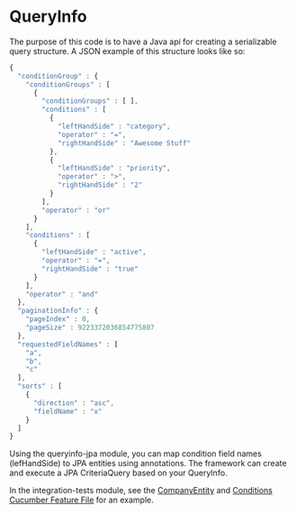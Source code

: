# QueryInfo

The purpose of this code is to have a Java api for creating a serializable query structure. A JSON example of this structure looks like so:

```javascript
{
  "conditionGroup" : {
    "conditionGroups" : [
      {
        "conditionGroups" : [ ],
        "conditions" : [
          {
            "leftHandSide" : "category",
            "operator" : "=",
            "rightHandSide" : "Awesome Stuff"
          },
          {
            "leftHandSide" : "priority",
            "operator" : ">",
            "rightHandSide" : "2"
          }
        ],
        "operator" : "or"
      }
    ],
    "conditions" : [
      {
        "leftHandSide" : "active",
        "operator" : "=",
        "rightHandSide" : "true"
      }
    ],
    "operator" : "and"
  },
  "paginationInfo" : {
    "pageIndex" : 0,
    "pageSize" : 9223372036854775807
  },
  "requestedFieldNames" : [
    "a",
    "b",
    "c"
  ],
  "sorts" : [
    {
      "direction" : "asc",
      "fieldName" : "x"
    }
  ]
}
```

Using the queryinfo-jpa module, you can map condition field names (lefHandSide) to JPA entities using annotations.  The framework can create and execute a JPA CriteriaQuery based on your QueryInfo.

In the integration-tests module, see the [CompanyEntity](integration-tests-pu/src/main/java/com/evanzeimet/queryinfo/it/companies/CompanyEntity.java) and [Conditions Cucumber Feature File](integration-tests/src/test/resources/com/evanzeimet/queryinfo/it/conditions/conditions.feature) for an example.